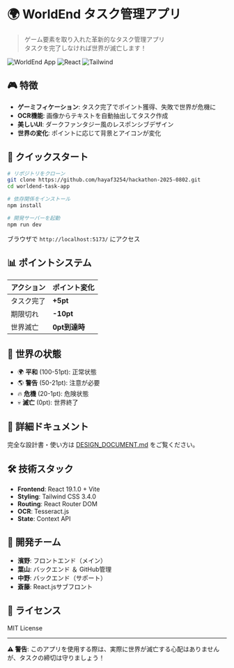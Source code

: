 # 🌍 WorldEnd タスク管理アプリ

> ゲーム要素を取り入れた革新的なタスク管理アプリ  
> タスクを完了しなければ世界が滅亡します！

![WorldEnd App](https://img.shields.io/badge/Version-1.0.0-blue) ![React](https://img.shields.io/badge/React-19.1.0-61dafb) ![Tailwind](https://img.shields.io/badge/TailwindCSS-3.4.0-38bdf8)

## 🎮 特徴

- **ゲーミフィケーション**: タスク完了でポイント獲得、失敗で世界が危機に
- **OCR機能**: 画像からテキストを自動抽出してタスク作成
- **美しいUI**: ダークファンタジー風のレスポンシブデザイン
- **世界の変化**: ポイントに応じて背景とアイコンが変化

## 🚀 クイックスタート

```bash
# リポジトリをクローン
git clone https://github.com/hayaf3254/hackathon-2025-0802.git
cd worldend-task-app

# 依存関係をインストール
npm install

# 開発サーバーを起動
npm run dev
```

ブラウザで `http://localhost:5173/` にアクセス

## 📊 ポイントシステム

| アクション | ポイント変化 |
|-----------|-------------|
| タスク完了 | **+5pt** |
| 期限切れ | **-10pt** |
| 世界滅亡 | **0pt到達時** |

## 🎯 世界の状態

- 🌍 **平和** (100-51pt): 正常状態
- 🌎 **警告** (50-21pt): 注意が必要  
- 🔥 **危機** (20-1pt): 危険状態
- 💀 **滅亡** (0pt): 世界終了

## 📖 詳細ドキュメント

完全な設計書・使い方は [DESIGN_DOCUMENT.md](./DESIGN_DOCUMENT.md) をご覧ください。

## 🛠️ 技術スタック

- **Frontend**: React 19.1.0 + Vite
- **Styling**: Tailwind CSS 3.4.0
- **Routing**: React Router DOM
- **OCR**: Tesseract.js
- **State**: Context API

## 👥 開発チーム

- **濱野**: フロントエンド（メイン）
- **葉山**: バックエンド ＆ GitHub管理
- **中野**: バックエンド（サポート）
- **斎藤**: React.jsサブフロント

## 📝 ライセンス

MIT License

---

**⚠️ 警告**: このアプリを使用する際は、実際に世界が滅亡する心配はありませんが、タスクの締切は守りましょう！
